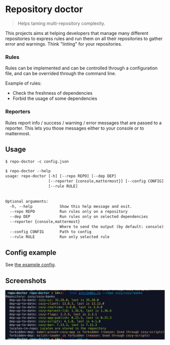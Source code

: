 # Repository doctor

> Helps taming multi-repository complexity.

This projects aims at helping developers that manage many different
repositories to express rules and run them on all their repositories
to gather error and warnings. Think "linting" for your repositories.

### Rules

Rules can be implemented and can be controlled through a configuration
file, and can be overrided through the command line.

Example of rules:

- Check the freshness of dependencies
- Forbid the usage of some dependencies

### Reporters

Rules report info / success / warning / error messages that are passed
to a reporter. This lets you those messages either to your console or
to mattermost.

## Usage

```
$ repo-doctor -c config.json
```

```
$ repo-doctor --help
usage: repo-doctor [-h] [--repo REPO] [--dep DEP]
                   [--reporter {console,mattermost}] [--config CONFIG]
                   [--rule RULE]
                   

Optional arguments:
  -h, --help            Show this help message and exit.
  --repo REPO           Run rules only on a repository
  --dep DEP             Run rules only on selected dependencies
  --reporter {console,mattermost}
                        Where to send the output (by default: console)
  --config CONFIG       Path to config
  --rule RULE           Run only selected rule
```

## Config example

See [the example config](./examples/repo-doctor.json).

## Screenshots

![Example run](./screenshots/example1.png)
